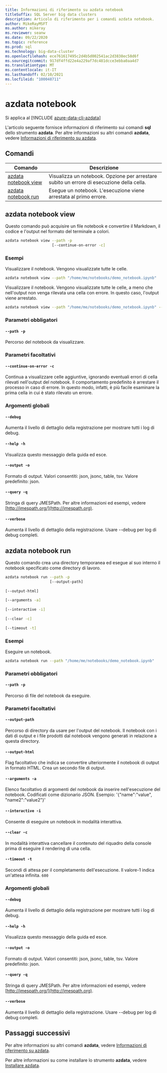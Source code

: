 ```yaml
---
title: Informazioni di riferimento su azdata notebook
titleSuffix: SQL Server big data clusters
description: Articolo di riferimento per i comandi azdata notebook.
author: MikeRayMSFT
ms.author: mikeray
ms.reviewer: seanw
ms.date: 09/22/2020
ms.topic: reference
ms.prod: sql
ms.technology: big-data-cluster
ms.openlocfilehash: ece761617495c2d4b5d002541ac2d3838ec58d6f
ms.sourcegitcommit: 917df4ffd22e4a229af7dc481dcce3ebba0aa4d7
ms.translationtype: MT
ms.contentlocale: it-IT
ms.lasthandoff: 02/10/2021
ms.locfileid: "100048711"
---
```

# <a name="azdata-notebook"></a>azdata notebook

Si applica al [!INCLUDE [azure-data-cli-azdata](../../includes/azure-data-cli-azdata.md)]

L'articolo seguente fornisce informazioni di riferimento sui comandi **sql** dello strumento **azdata**. Per altre informazioni su altri comandi **azdata**, vedere [Informazioni di riferimento su azdata](reference-azdata.md).

## <a name="commands"></a>Comandi

|Comando|Descrizione|
| --- | --- |
[azdata notebook view](#azdata-notebook-view) | Visualizza un notebook.  Opzione per arrestare subito un errore di esecuzione della cella.
[azdata notebook run](#azdata-notebook-run) | Esegue un notebook.  L'esecuzione viene arrestata al primo errore.
## <a name="azdata-notebook-view"></a>azdata notebook view
Questo comando può acquisire un file notebook e convertire il Markdown, il codice e l'output nel formato del terminale a colori.
```bash
azdata notebook view --path -p 
                     [--continue-on-error -c]
```
### <a name="examples"></a>Esempi
Visualizzare il notebook.  Vengono visualizzate tutte le celle.
```bash
azdata notebook view --path "/home/me/notebooks/demo_notebook.ipynb"
```
Visualizzare il notebook.  Vengono visualizzate tutte le celle, a meno che nell'output non venga rilevata una cella con errore.  In questo caso, l'output viene arrestato.
```bash
azdata notebook view --path "/home/me/notebooks/demo_notebook.ipynb" --stop-on-error
```
### <a name="required-parameters"></a>Parametri obbligatori
#### `--path -p`
Percorso del notebook da visualizzare.
### <a name="optional-parameters"></a>Parametri facoltativi
#### `--continue-on-error -c`
Continua a visualizzare celle aggiuntive, ignorando eventuali errori di cella rilevati nell'output del notebook.  Il comportamento predefinito è arrestare il processo in caso di errore.  In questo modo, infatti, è più facile esaminare la prima cella in cui è stato rilevato un errore.
### <a name="global-arguments"></a>Argomenti globali
#### `--debug`
Aumenta il livello di dettaglio della registrazione per mostrare tutti i log di debug.
#### `--help -h`
Visualizza questo messaggio della guida ed esce.
#### `--output -o`
Formato di output.  Valori consentiti: json, jsonc, table, tsv.  Valore predefinito: json.
#### `--query -q`
Stringa di query JMESPath. Per altre informazioni ed esempi, vedere [http://jmespath.org/](http://jmespath.org).
#### `--verbose`
Aumenta il livello di dettaglio della registrazione. Usare --debug per log di debug completi.
## <a name="azdata-notebook-run"></a>azdata notebook run
Questo comando crea una directory temporanea ed esegue al suo interno il notebook specificato come directory di lavoro.
```bash
azdata notebook run --path -p 
                    [--output-path]  
                    
[--output-html]  
                    
[--arguments -a]  
                    
[--interactive -i]  
                    
[--clear -c]  
                    
[--timeout -t]
```
### <a name="examples"></a>Esempi
Eseguire un notebook.
```bash
azdata notebook run --path "/home/me/notebooks/demo_notebook.ipynb"
```
### <a name="required-parameters"></a>Parametri obbligatori
#### `--path -p`
Percorso di file del notebook da eseguire.
### <a name="optional-parameters"></a>Parametri facoltativi
#### `--output-path`
Percorso di directory da usare per l'output del notebook.  Il notebook con i dati di output e i file prodotti dal notebook vengono generati in relazione a questa directory.
#### `--output-html`
Flag facoltativo che indica se convertire ulteriormente il notebook di output in formato HTML.  Crea un secondo file di output.
#### `--arguments -a`
Elenco facoltativo di argomenti del notebook da inserire nell'esecuzione del notebook.  Codificati come dizionario JSON.  Esempio: '{"name":"value", "name2":"value2"}'
#### `--interactive -i`
Consente di eseguire un notebook in modalità interattiva.
#### `--clear -c`
In modalità interattiva cancellare il contenuto del riquadro della console prima di eseguire il rendering di una cella.
#### `--timeout -t`
Secondi di attesa per il completamento dell'esecuzione. Il valore-1 indica un'attesa infinita.
`600`
### <a name="global-arguments"></a>Argomenti globali
#### `--debug`
Aumenta il livello di dettaglio della registrazione per mostrare tutti i log di debug.
#### `--help -h`
Visualizza questo messaggio della guida ed esce.
#### `--output -o`
Formato di output.  Valori consentiti: json, jsonc, table, tsv.  Valore predefinito: json.
#### `--query -q`
Stringa di query JMESPath. Per altre informazioni ed esempi, vedere [http://jmespath.org/](http://jmespath.org).
#### `--verbose`
Aumenta il livello di dettaglio della registrazione. Usare --debug per log di debug completi.

## <a name="next-steps"></a>Passaggi successivi

Per altre informazioni su altri comandi **azdata**, vedere [Informazioni di riferimento su azdata](reference-azdata.md). 

Per altre informazioni su come installare lo strumento **azdata**, vedere [Installare azdata](..\install\deploy-install-azdata.md).


